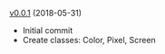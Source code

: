 [v0.0.1](https://github.com/azimex/Epoch/tree/v0.0.1) (2018-05-31)
-	Initial commit
-	Create classes: Color, Pixel, Screen